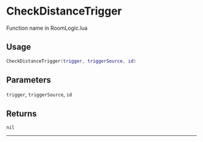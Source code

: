 # CheckDistanceTrigger
Function name in RoomLogic.lua
## Usage
```lua
CheckDistanceTrigger(trigger, triggerSource, id)
```
## Parameters
`trigger`, `triggerSource`, `id`
## Returns
`nil`

---